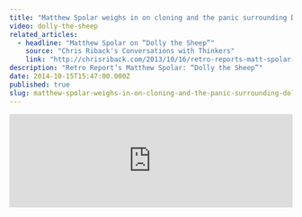 ```yaml
---
title: "Matthew Spolar weighs in on cloning and the panic surrounding Dolly the Sheep "
video: dolly-the-sheep
related_articles:
  - headline: "Matthew Spolar on “Dolly the Sheep”"
    source: "Chris Riback's Conversations with Thinkers"
    link: "http://chrisriback.com/2013/10/16/retro-reports-matt-spolar-dolly-the-sheep/"
description: "Retro Report’s Matthew Spolar: “Dolly the Sheep”"
date: 2014-10-15T15:47:00.000Z
published: true
slug: matthew-spolar-weighs-in-on-cloning-and-the-panic-surrounding-dolly-the-sheep
---
```


<iframe width="100%" height="166" scrolling="no" frameborder="no" src="https://w.soundcloud.com/player/?url=https%3A//api.soundcloud.com/tracks/115830438&amp;color=ff6600&amp;show_artwork=false"></iframe>


